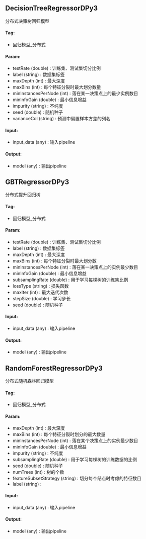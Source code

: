 
## DecisionTreeRegressorDPy3

分布式决策树回归模型

#### Tag:
* 回归模型_分布式

#### Param:
* testRate (double) : 训练集、测试集切分比例
* label (string) : 数据集标签
* maxDepth (int) : 最大深度
* maxBins (int) : 每个特征分裂时最大划分数量
* minInstancesPerNode (int) : 落在某一决策点上的最少实例数目
* minInfoGain (double) : 最小信息增益
* impurity (string) : 不纯度
* seed (double) : 随机种子
* varianceCol (string) : 预测中偏置样本方差的列名

#### Input:
* input_data (any) : 输入pipeline

#### Output:
* model (any) : 输出pipeline

## GBTRegressorDPy3

分布式提升回归树

#### Tag:
* 回归模型_分布式

#### Param:
* testRate (double) : 训练集、测试集切分比例
* label (string) : 数据集标签
* maxDepth (int) : 最大深度
* maxBins (int) : 每个特征分裂时最大划分数
* minInstancesPerNode (int) : 落在某一决策点上的实例最少数目
* minInfoGain (double) : 最小信息增益
* subsamplingRate (double) : 用于学习每棵树的训练集比例
* lossType (string) : 损失函数
* maxIter (int) : 最大迭代次数
* stepSize (double) : 学习步长
* seed (double) : 随机种子

#### Input:
* input_data (any) : 输入pipeline

#### Output:
* model (any) : 输出pipeline

## RandomForestRegressorDPy3

分布式随机森林回归模型

#### Tag:
* 回归模型_分布式

#### Param:
* maxDepth (int) : 最大深度
* maxBins (int) : 每个特征分裂时划分的最大数量
* minInstancesPerNode (int) : 落在某个决策点上的实例最少数目
* minInfoGain (double) : 最小信息增益
* impurity (string) : 不纯度
* subsamplingRate (double) : 用于学习每棵树的训练数据的比例
* seed (double) : 随机种子
* numTrees (int) : 树的个数
* featureSubsetStrategy (string) : 切分每个结点时考虑的特征数目
* label (string) :

#### Input:
* input_data (any) : 输入pipeline

#### Output:
* model (any) : 输出pipeline
